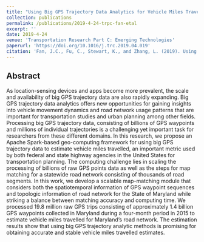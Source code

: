 ```yaml
---
title: "Using Big GPS Trajectory Data Analytics for Vehicle Miles Traveled Estimation"
collection: publications
permalink: /publications/2019-4-24-trpc-fan-etal
excerpt: ''
date: 2019-4-24
venue: 'Transportation Research Part C: Emerging Technologies'
paperurl: 'https://doi.org/10.1016/j.trc.2019.04.019'
citation: 'Fan, J.C., Fu, C., Stewart, K., and Zhang, L. (2019). Using Big GPS Trajectory Data Analytics for Vehicle Miles Traveled Estimation. Transportation Research Part C: Emerging Technologies. 103. 298-307.'
---
```


## Abstract

As location-sensing devices and apps become more prevalent, the scale and availability of big GPS trajectory data are also rapidly expanding. Big GPS trajectory data analytics offers new opportunities for gaining insights into vehicle movement dynamics and road network usage patterns that are important for transportation studies and urban planning among other fields. Processing big GPS trajectory data, consisting of billions of GPS waypoints and millions of individual trajectories is a challenging yet important task for researchers from these different domains. In this research, we propose an Apache Spark-based geo-computing framework for using big GPS trajectory data to estimate vehicle miles travelled, an important metric used by both federal and state highway agencies in the United States for transportation planning. The computing challenge lies in scaling the processing of billions of raw GPS points data as well as the steps for map matching for a statewide road network consisting of thousands of road segments. In this work, we develop a scalable map-matching module that considers both the spatiotemporal information of GPS waypoint sequences and topologic information of road network for the State of Maryland while striking a balance between matching accuracy and computing time. We processed 19.8 million raw GPS trips consisting of approximately 1.4 billion GPS waypoints collected in Maryland during a four-month period in 2015 to estimate vehicle miles travelled for Maryland’s road network. The estimation results show that using big GPS trajectory analytic methods is promising for obtaining accurate and stable vehicle miles travelled estimates.
